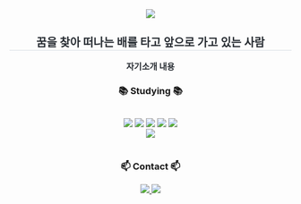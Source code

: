 <div align= "center">
    <img src="https://capsule-render.vercel.app/api?type=soft&color=gradient&height=120&text=Hello%20My%20World&animation=fadeIn&fontColor=000000&fontSize=70" />
    </div>
    <div align= "center"> 
   <h2 style="font-family: 'Gaegu', cursive; border-bottom: 1px solid #d8dee4; color: #282d33; font-size:20px;">꿈을 찾아 떠나는 배를 타고 앞으로 가고 있는 사람</h2>
    <div style="font-weight: 700; font-size: 15px; text-align: center; color: #282d33;"> 자기소개 내용 </div> 
    </div>
    
<div style="text-align: center;">
<h3 align="center">📚 Studying 📚</h3>
 <br> 
    <div style="margin: 0 auto; text-align: center;" align= "center"> <img src="https://img.shields.io/badge/Javascript-F7DF1E?style=plastic&logo=Javascript&logoColor=white">
          <img src="https://img.shields.io/badge/Java-007396?style=plastic&logo=Java&logoColor=white">
          <img src="https://img.shields.io/badge/Python-3776AB?style=plastic&logo=Python&logoColor=white">
          <img src="https://img.shields.io/badge/C-A8B9CC?style=plastic&logo=C&logoColor=white">
          <img src="https://img.shields.io/badge/CSS3-1572B6?style=plastic&logo=CSS3&logoColor=white">
          <br/><img src="https://img.shields.io/badge/HTML5-E34F26?style=plastic&logo=HTML5&logoColor=white">
          </div>
    </div>
    
    
<br>

<h3 align="center">📫 Contact 📫</h3>
<div align="center">
 <div align= "center"> <a href="https://www.instagram.com/zi_hoo_ni/" target="_blank"> <img src="https://img.shields.io/badge/Instagram-E4405F?style=for-the-badge&logo=Instagram&logoColor=white&link=zi_hoo_ni/"> </a>
         <a href=mailto:jihunj399@gmail.com > <img src="https://img.shields.io/badge/jihunj399@gmail.com -D14836?style=for-the-badge&logo=gmail&logoColor=white"/> </a>
          </div>  <br> 

 </div>

    
